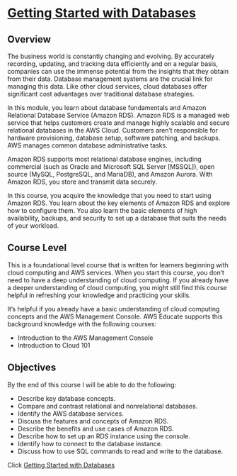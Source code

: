 #   [Getting Started with Databases](https://awseducate.instructure.com/courses/912)

## Overview

The business world is constantly changing and evolving. By accurately recording, updating, and tracking data efficiently and on a regular basis, companies can use the immense potential from the insights that they obtain from their data. Database management systems are the crucial link for managing this data. Like other cloud services, cloud databases offer significant cost advantages over traditional database strategies.

In this module, you learn about database fundamentals and Amazon Relational Database Service (Amazon RDS). Amazon RDS is a managed web service that helps customers create and manage highly scalable and secure relational databases in the AWS Cloud. Customers aren’t responsible for hardware provisioning, database setup, software patching, and backups. AWS manages common database administrative tasks.

Amazon RDS supports most relational database engines, including commercial (such as Oracle and Microsoft SQL Server [MSSQL]), open source (MySQL, PostgreSQL, and MariaDB), and Amazon Aurora. With Amazon RDS, you store and transmit data securely.

In this course, you acquire the knowledge that you need to start using Amazon RDS. You learn about the key elements of Amazon RDS and explore how to configure them. You also learn the basic elements of high availability, backups, and security to set up a database that suits the needs of your workload. 

##  Course Level 

This is a foundational level course that is written for learners beginning with cloud computing and AWS services. When you start this course, you don’t need to have a deep understanding of cloud computing. If you already have a deeper understanding of cloud computing, you might still find this course helpful in refreshing your knowledge and practicing your skills. 

It’s helpful if you already have a basic understanding of cloud computing concepts and the AWS Management Console. AWS Educate supports this background knowledge with the following courses:

+   Introduction to the AWS Management Console
+   Introduction to Cloud 101


##  Objectives
By the end of this course I will be able to do the following:

+   Describe key database concepts.
+   Compare and contrast relational and nonrelational databases.
+   Identify the AWS database services.
+   Discuss the features and concepts of Amazon RDS.
+   Describe the benefits and use cases of Amazon RDS.
+   Describe how to set up an RDS instance using the console.
+   Identify how to connect to the database instance.
+   Discuss how to use SQL commands to read and write to the database.


Click <a href="https://awseducate.instructure.com/courses/912">Getting Started with Databases</a>